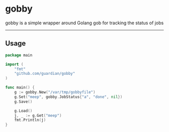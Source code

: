 # gobby

gobby is a simple wrapper around Golang gob for tracking the status of jobs

---

## Usage

```go
package main

import (
	"fmt"
	"github.com/guardian/gobby"
)

func main() {
	g := gobby.New("/var/tmp/gobbyfile")
	g.Set("meep", gobby.JobStatus{"a", "done", nil})
	g.Save()

	g.Load()
	j, _ := g.Get("meep")
	fmt.Println(j)
}
```
